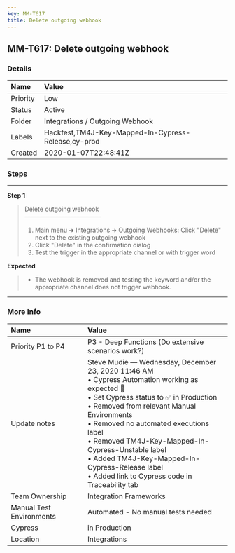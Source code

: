 ```yaml
---
key: MM-T617
title: Delete outgoing webhook
---
```


## MM-T617: Delete outgoing webhook

### Details

| Name     | Value                                               |
| :------- | :-------------------------------------------------- |
| Priority | Low                                                 |
| Status   | Active                                              |
| Folder   | Integrations / Outgoing Webhook                     |
| Labels   | Hackfest,TM4J-Key-Mapped-In-Cypress-Release,cy-prod |
| Created  | 2020-01-07T22:48:41Z                                |

### Steps

<hr/>

**Step 1**

> <article>Delete outgoing webhook<br>–––––––––––––––––––––––––<ol><li>Main menu ➜ Integrations ➜ Outgoing Webhooks: Click "Delete" next to the existing outgoing webhook</li><li>Click "Delete" in the confirmation dialog</li><li>Test the trigger in the appropriate channel or with trigger word</li></ol></article>

**Expected**

> <article><ul><li>The webhook is removed and testing the keyword and/or the appropriate channel does not trigger webhook.</li></ul></article>

<hr/>

### More Info

| Name                     | Value                                                                                                                                                                                                                                                                                                                                                                                                 |
| :----------------------- | :---------------------------------------------------------------------------------------------------------------------------------------------------------------------------------------------------------------------------------------------------------------------------------------------------------------------------------------------------------------------------------------------------- |
| Priority P1 to P4        | P3 - Deep Functions (Do extensive scenarios work?)                                                                                                                                                                                                                                                                                                                                                    |
| Update notes             | Steve Mudie — Wednesday, December 23, 2020 11:46 AM<br>• Cypress Automation working as expected 🎉<br>• Set Cypress status to ✅ in Production<br>• Removed from relevant Manual Environments<br>• Removed no automated executions label<br>• Removed TM4J-Key-Mapped-In-Cypress-Unstable label<br>• Added TM4J-Key-Mapped-In-Cypress-Release label<br>• Added link to Cypress code in Traceability tab |
| Team Ownership           | Integration Frameworks                                                                                                                                                                                                                                                                                                                                                                                |
| Manual Test Environments | Automated - No manual tests needed                                                                                                                                                                                                                                                                                                                                                                    |
| Cypress                  | in Production                                                                                                                                                                                                                                                                                                                                                                                         |
| Location                 | Integrations                                                                                                                                                                                                                                                                                                                                                                                          |
